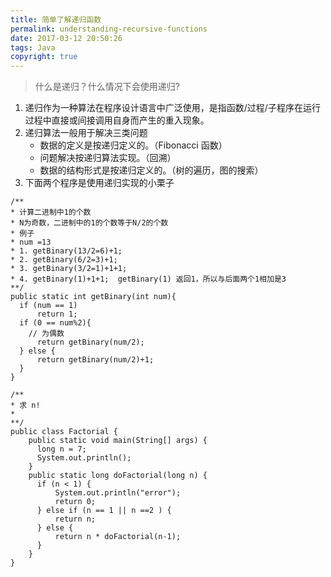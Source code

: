```yaml
---
title: 简单了解递归函数
permalink: understanding-recursive-functions
date: 2017-03-12 20:50:26
tags: Java
copyright: true
---
```


> 什么是递归？什么情况下会使用递归?
<!-- more -->

1. 递归作为一种算法在程序设计语言中广泛使用，是指函数/过程/子程序在运行过程中直接或间接调用自身而产生的重入现象。
2. 递归算法一般用于解决三类问题
	- 数据的定义是按递归定义的。（Fibonacci 函数）
	- 问题解决按递归算法实现。（回溯）
	- 数据的结构形式是按递归定义的。（树的遍历，图的搜索）
3. 下面两个程序是使用递归实现的小栗子
  ```
  /**
  * 计算二进制中1的个数
  * N为奇数，二进制中的1的个数等于N/2的个数
  * 例子
  * num =13
  * 1. getBinary(13/2=6)+1;
  * 2. getBinary(6/2=3)+1;
  * 3. getBinary(3/2=1)+1+1;
  * 4. getBinary(1)+1+1;  getBinary(1) 返回1，所以与后面两个1相加是3
  **/
  public static int getBinary(int num){
  	if (num == 1)
  		return 1;
  	if (0 == num%2){
      // 为偶数
  	    return getBinary(num/2);
  	} else {
  	    return getBinary(num/2)+1;
  	}
  }
  ```
  ```
  /**
  * 求 n!
  *
  **/
  public class Factorial {
      public static void main(String[] args) {
  	    long n = 7;
  	    System.out.println();
      }
      public static long doFactorial(long n) {
  	    if (n < 1) {
  		    System.out.println("error");
  		    return 0;
  	    } else if (n == 1 || n ==2 ) {
  			return n;
  	    } else {
  	        return n * doFactorial(n-1);
  	    }
      }
  }
  ```
